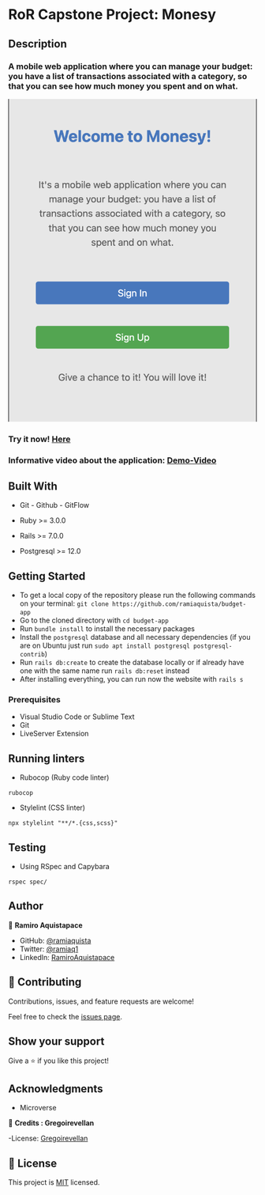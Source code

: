 # RoR Capstone Project: Monesy

## Description

### A mobile web application where you can manage your budget: you have a list of transactions associated with a category, so that you can see how much money you spent and on what.

![screenshot](./splash_screen.png)

### Try it now! [Here](https://monesy-budget.herokuapp.com/)

### Informative video about the application: [Demo-Video](https://www.loom.com/share/c17cab47161849af86263325e0a03933)

## Built With

- Git - Github - GitFlow

- Ruby >= 3.0.0

- Rails >= 7.0.0

- Postgresql >= 12.0

## Getting Started

- To get a local copy of the repository please run the following commands on your terminal: `git clone https://github.com/ramiaquista/budget-app`
- Go to the cloned directory with `cd budget-app`
- Run `bundle install` to install the necessary packages
- Install the `postgresql` database and all necessary dependencies (if you are on Ubuntu just run `sudo apt install postgresql postgresql-contrib`)
- Run `rails db:create` to create the database locally or if already have one with the same name run `rails db:reset` instead
- After installing everything, you can run now the website with `rails s`

### Prerequisites

- Visual Studio Code or Sublime Text
- Git
- LiveServer Extension

## Running linters
- Rubocop (Ruby code linter)
```
rubocop
```
- Stylelint (CSS linter)
```
npx stylelint "**/*.{css,scss}"
```

## Testing
- Using RSpec and Capybara

``` 
rspec spec/
```

## Author

👤 **Ramiro Aquistapace**

- GitHub: [@ramiaquista](https://github.com/ramiaquista)
- Twitter: [@ramiaq1](https://twitter.com/ramiaq1)
- LinkedIn: [RamiroAquistapace](https://www.linkedin.com/in/ramiro-aquistapace-32b61b204/)

## 🤝 Contributing

Contributions, issues, and feature requests are welcome!

Feel free to check the [issues page](../../issues/).

## Show your support

Give a ⭐️ if you like this project!

## Acknowledgments

- Microverse

👤 **Credits :  Gregoirevellan**

-License: [Gregoirevellan](https://www.behance.net/gregoirevella)


## 📝 License

This project is [MIT](./LICENSE) licensed.